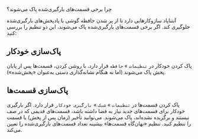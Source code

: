 چرا برخی قسمت‌های بارگیری‌شده پاک می‌شوند؟

آنتناپاد سازوکارهایی دارد تا از پر شدن حافظه گوشی با پادپخش‌های بارگیری‌شده جلوگیری کند. اگر برخی قسمت‌های بارگیری‌شده پاک می‌شوند، این دو تنظیم را بررسی کنید:

## پاک‌سازی خودکار

پاک کردن خودکار در `تنظیمات` » `حافظه` قرار دارد. با روشن کردن، قسمت‌ها پس از پایان پخش پاک می‌شوند (اما نه هنگام نشانه‌گذاری دستی به‌عنوان «پخش‌شده»).

## پاک‌سازی قسمت‌ها

پاک کردن قسمت‌ها در `تنظیمات` » `شبک` » `بارگیری خودکار` قرار دارد. اگر بارگیری خودکار برای قسمت‌های جدید نیاز به فضا داشته باشد، قسمت‌های قدیمی که در صف نیستند و برگزیده نشده‌اند، پاک می‌شوند. می‌توانید تأخیر (زمان پس از پخش) یا قسمت را تنظیم کنید. تنظیم «نهان‌گاه قسمت‌ها» بیشینه تعداد قسمت‌های بارگیری‌شده را تعیین می‌کند.
